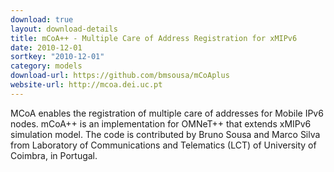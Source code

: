 ```yaml
---
download: true
layout: download-details
title: mCoA++ - Multiple Care of Address Registration for xMIPv6
date: 2010-12-01
sortkey: "2010-12-01"
category: models
download-url: https://github.com/bmsousa/mCoAplus
website-url: http://mcoa.dei.uc.pt
---
```


MCoA enables the registration of multiple care of addresses for Mobile IPv6
nodes. mCoA++ is an implementation for OMNeT++ that extends xMIPv6 simulation
model. The code is contributed by Bruno Sousa and Marco Silva from Laboratory of
Communications and Telematics (LCT) of University of Coimbra, in Portugal.
